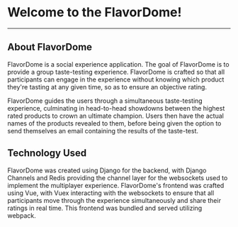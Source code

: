 # Welcome to the FlavorDome!
------
## About FlavorDome
  FlavorDome is a social experience application. The goal of FlavorDome is to provide a
group taste-testing experience. FlavorDome is crafted so that all participants can engage in the
experience without knowing which product they're tasting at any given time, so as to ensure
an objective rating.

  FlavorDome guides the users through a simultaneous taste-testing experience, culminating in
head-to-head showdowns between the highest rated products to crown an ultimate champion.
Users then have the actual names of the products revealed to them, before being given the option
to send themselves an email containing the results of the taste-test.

## Technology Used
  FlavorDome was created using Django for the backend, with Django Channels and Redis providing the
channel layer for the websockets used to implement the multiplayer experience. FlavorDome's frontend was
crafted using Vue, with Vuex interacting with the websockets to ensure that all participants move through
the experience simultaneously and share their ratings in real time. This frontend was bundled and served
utilizing webpack.
